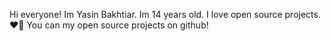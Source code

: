 Hi everyone! Im Yasin Bakhtiar. 
Im 14 years old.
I love open source projects.❤️🎈
You can my open source projects on github!

